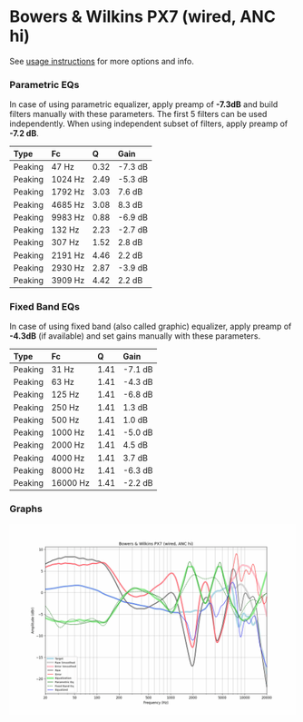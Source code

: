 # Bowers & Wilkins PX7 (wired, ANC hi)
See [usage instructions](https://github.com/jaakkopasanen/AutoEq#usage) for more options and info.

### Parametric EQs
In case of using parametric equalizer, apply preamp of **-7.3dB** and build filters manually
with these parameters. The first 5 filters can be used independently.
When using independent subset of filters, apply preamp of **-7.2 dB**.

| Type    | Fc      |    Q | Gain    |
|:--------|:--------|:-----|:--------|
| Peaking | 47 Hz   | 0.32 | -7.3 dB |
| Peaking | 1024 Hz | 2.49 | -5.3 dB |
| Peaking | 1792 Hz | 3.03 | 7.6 dB  |
| Peaking | 4685 Hz | 3.08 | 8.3 dB  |
| Peaking | 9983 Hz | 0.88 | -6.9 dB |
| Peaking | 132 Hz  | 2.23 | -2.7 dB |
| Peaking | 307 Hz  | 1.52 | 2.8 dB  |
| Peaking | 2191 Hz | 4.46 | 2.2 dB  |
| Peaking | 2930 Hz | 2.87 | -3.9 dB |
| Peaking | 3909 Hz | 4.42 | 2.2 dB  |

### Fixed Band EQs
In case of using fixed band (also called graphic) equalizer, apply preamp of **-4.3dB**
(if available) and set gains manually with these parameters.

| Type    | Fc       |    Q | Gain    |
|:--------|:---------|:-----|:--------|
| Peaking | 31 Hz    | 1.41 | -7.1 dB |
| Peaking | 63 Hz    | 1.41 | -4.3 dB |
| Peaking | 125 Hz   | 1.41 | -6.8 dB |
| Peaking | 250 Hz   | 1.41 | 1.3 dB  |
| Peaking | 500 Hz   | 1.41 | 1.0 dB  |
| Peaking | 1000 Hz  | 1.41 | -5.0 dB |
| Peaking | 2000 Hz  | 1.41 | 4.5 dB  |
| Peaking | 4000 Hz  | 1.41 | 3.7 dB  |
| Peaking | 8000 Hz  | 1.41 | -6.3 dB |
| Peaking | 16000 Hz | 1.41 | -2.2 dB |

### Graphs
![](./Bowers%20&%20Wilkins%20PX7%20(wired,%20ANC%20hi).png)
